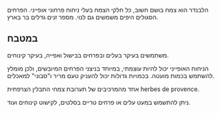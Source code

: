 הלבנדר הוא צמח בושם חשוב, כל חלקי הצמח בעלי ניחוח פרחוני אופייני. הפרחים הסגולים היפים משמשים גם לנוי. מספר זנים גדלים בר בארץ. 

## במטבח

משתמשים בעיקר בעלים ובפרחים בבישול ואפייה, בעיקר קינוחים.

הניחוח האופייני יכול להיות עוצמתי, במיוחד בניצני הפרחים המיובשים, ולכן מומלץ להשתמש בכמות מועטה. בכמויות גדולות יכול להעניק טעם מריר ו"סבוני" למאכלים.

אחד מהמרכיבים של תערובת צמחי התבלין הצרפתית herbes de provence.

ניתן להתשמש במעט עלים או פרחים טריים בסלטים, לקישוט קינוחים ועוד. 